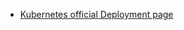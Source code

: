 - [Kubernetes official Deployment page](https://kubernetes.io/docs/concepts/workloads/controllers/deployment/)
